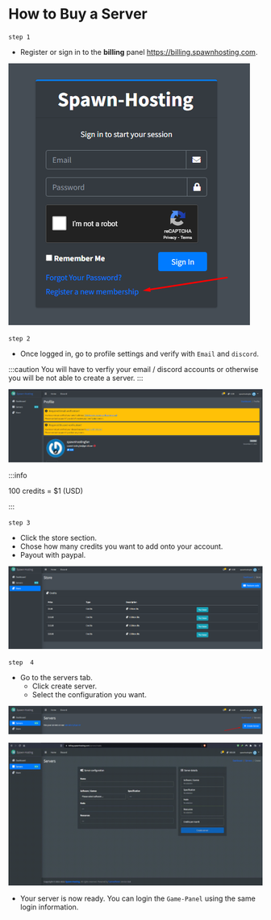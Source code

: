 # How to Buy a Server

``step 1``

- Register or sign in to the **billing** panel https://billing.spawnhosting,com.

![](/img/billingpanel/step1.png)

``step 2``
 
 - Once logged in, go to profile settings and verify with ``Email`` and ``discord``.  

:::caution
You will have to verfiy your email / discord accounts or otherwise you will be not able to create a server.
:::

 ![](/img/billingpanel/step2.png)

:::info

100 credits = $1 (USD)

:::

``step 3``

- Click the store section.
- Chose how many credits you want to add onto your account.
- Payout with paypal.

![](/img/billingpanel/step3.png)

``step  4``
- Go to the servers tab.
    - Click create server.
    - Select the configuration you want.

![](/img/billingpanel/step4.png)  

![](/img/billingpanel/step5.gif) 

- Your server is now ready. You can login the ``Game-Panel`` using the same login information.